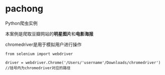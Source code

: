 # pachong
Python爬虫实例

本案例是爬取豆瓣网站的**明星图片**和**电影海报**

chromedriver是用于模拟用户进行操作

```
from selenium import webdriver

driver = webdriver.Chrome('/Users/'username'/Downloads/chromedriver') //括号内为chromedriver对应的路径
```
